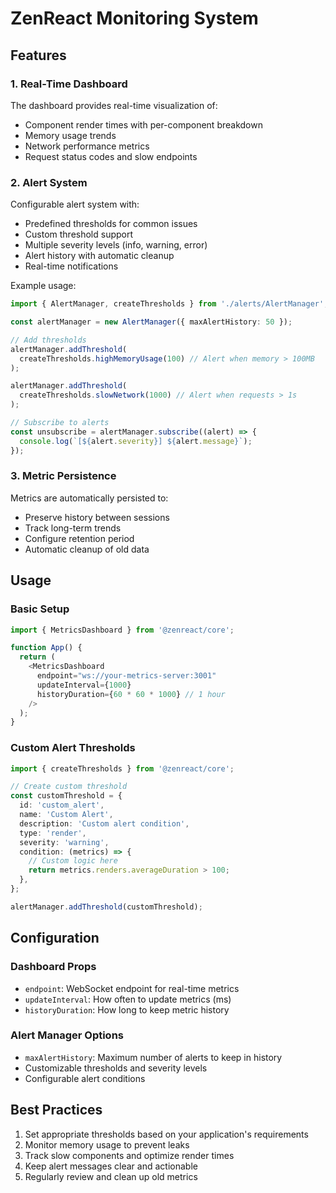 # ZenReact Monitoring System

## Features

### 1. Real-Time Dashboard

The dashboard provides real-time visualization of:

- Component render times with per-component breakdown
- Memory usage trends
- Network performance metrics
- Request status codes and slow endpoints

### 2. Alert System

Configurable alert system with:

- Predefined thresholds for common issues
- Custom threshold support
- Multiple severity levels (info, warning, error)
- Alert history with automatic cleanup
- Real-time notifications

Example usage:

```typescript
import { AlertManager, createThresholds } from './alerts/AlertManager';

const alertManager = new AlertManager({ maxAlertHistory: 50 });

// Add thresholds
alertManager.addThreshold(
  createThresholds.highMemoryUsage(100) // Alert when memory > 100MB
);

alertManager.addThreshold(
  createThresholds.slowNetwork(1000) // Alert when requests > 1s
);

// Subscribe to alerts
const unsubscribe = alertManager.subscribe((alert) => {
  console.log(`[${alert.severity}] ${alert.message}`);
});
```

### 3. Metric Persistence

Metrics are automatically persisted to:

- Preserve history between sessions
- Track long-term trends
- Configure retention period
- Automatic cleanup of old data

## Usage

### Basic Setup

```typescript
import { MetricsDashboard } from '@zenreact/core';

function App() {
  return (
    <MetricsDashboard
      endpoint="ws://your-metrics-server:3001"
      updateInterval={1000}
      historyDuration={60 * 60 * 1000} // 1 hour
    />
  );
}
```

### Custom Alert Thresholds

```typescript
import { createThresholds } from '@zenreact/core';

// Create custom threshold
const customThreshold = {
  id: 'custom_alert',
  name: 'Custom Alert',
  description: 'Custom alert condition',
  type: 'render',
  severity: 'warning',
  condition: (metrics) => {
    // Custom logic here
    return metrics.renders.averageDuration > 100;
  },
};

alertManager.addThreshold(customThreshold);
```

## Configuration

### Dashboard Props

- `endpoint`: WebSocket endpoint for real-time metrics
- `updateInterval`: How often to update metrics (ms)
- `historyDuration`: How long to keep metric history

### Alert Manager Options

- `maxAlertHistory`: Maximum number of alerts to keep in history
- Customizable thresholds and severity levels
- Configurable alert conditions

## Best Practices

1. Set appropriate thresholds based on your application's requirements
2. Monitor memory usage to prevent leaks
3. Track slow components and optimize render times
4. Keep alert messages clear and actionable
5. Regularly review and clean up old metrics
